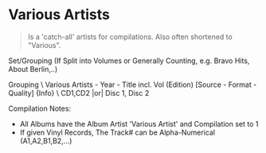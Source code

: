 # Various Artists

> Is a 'catch-all' artists for compilations. Also often shortened to "Various".



Set/Grouping (If Split into Volumes or Generally Counting, e.g. Bravo Hits, About Berlin,..)

Grouping
	\ Various Artists - Year - Title incl. Vol (Edition) [Source - Format - Quality] {Info}
		\ CD1,CD2 |or| Disc 1, Disc 2


Compilation Notes:

- All Albums have the Album Artist 'Various Artist' and Compilation set to 1
- If given Vinyl Records, The Track# can be Alpha-Numerical (A1,A2,B1,B2,...)